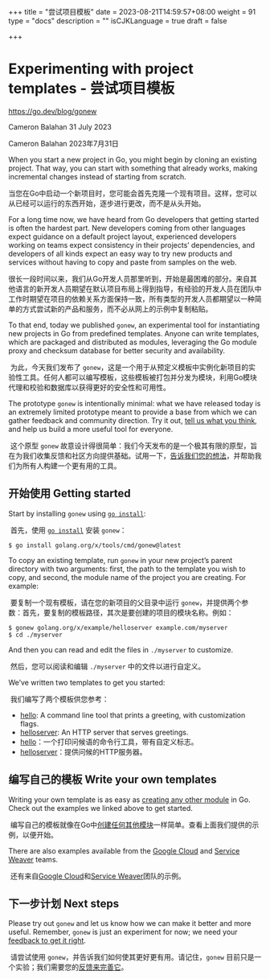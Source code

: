 +++
title = "尝试项目模板"
date = 2023-08-21T14:59:57+08:00
weight = 91
type = "docs"
description = ""
isCJKLanguage = true
draft = false

+++

# Experimenting with project templates - 尝试项目模板

https://go.dev/blog/gonew

Cameron Balahan
31 July 2023

Cameron Balahan 2023年7月31日

When you start a new project in Go, you might begin by cloning an existing project. That way, you can start with something that already works, making incremental changes instead of starting from scratch.

​	当您在Go中启动一个新项目时，您可能会首先克隆一个现有项目。这样，您可以从已经可以运行的东西开始，逐步进行更改，而不是从头开始。

For a long time now, we have heard from Go developers that getting started is often the hardest part. New developers coming from other languages expect guidance on a default project layout, experienced developers working on teams expect consistency in their projects’ dependencies, and developers of all kinds expect an easy way to try new products and services without having to copy and paste from samples on the web.

​	很长一段时间以来，我们从Go开发人员那里听到，开始是最困难的部分。来自其他语言的新开发人员期望在默认项目布局上得到指导，有经验的开发人员在团队中工作时期望在项目的依赖关系方面保持一致，所有类型的开发人员都期望以一种简单的方式尝试新的产品和服务，而不必从网上的示例中复制粘贴。

To that end, today we published `gonew`, an experimental tool for instantiating new projects in Go from predefined templates. Anyone can write templates, which are packaged and distributed as modules, leveraging the Go module proxy and checksum database for better security and availability.

​	为此，今天我们发布了 `gonew`，这是一个用于从预定义模板中实例化新项目的实验性工具。任何人都可以编写模板，这些模板被打包并分发为模块，利用Go模块代理和校验和数据库以获得更好的安全性和可用性。

The prototype `gonew` is intentionally minimal: what we have released today is an extremely limited prototype meant to provide a base from which we can gather feedback and community direction. Try it out, [tell us what you think](https://go.dev/s/gonew-feedback), and help us build a more useful tool for everyone.

​	这个原型 `gonew` 故意设计得很简单：我们今天发布的是一个极其有限的原型，旨在为我们收集反馈和社区方向提供基础。试用一下，[告诉我们您的想法](https://go.dev/s/gonew-feedback)，并帮助我们为所有人构建一个更有用的工具。

## 开始使用 Getting started

Start by installing `gonew` using [`go install`](https://pkg.go.dev/cmd/go#hdr-Compile_and_install_packages_and_dependencies):

​	首先，使用 [`go install`](https://pkg.go.dev/cmd/go#hdr-Compile_and_install_packages_and_dependencies) 安装 `gonew`：

```
$ go install golang.org/x/tools/cmd/gonew@latest
```

To copy an existing template, run `gonew` in your new project’s parent directory with two arguments: first, the path to the template you wish to copy, and second, the module name of the project you are creating. For example:

​	要复制一个现有模板，请在您的新项目的父目录中运行 `gonew`，并提供两个参数：首先，要复制的模板路径，其次是要创建的项目的模块名称。例如：

```
$ gonew golang.org/x/example/helloserver example.com/myserver
$ cd ./myserver
```

And then you can read and edit the files in `./myserver` to customize.

​	然后，您可以阅读和编辑 `./myserver` 中的文件以进行自定义。

We’ve written two templates to get you started:

​	我们编写了两个模板供您参考：

- [hello](https://pkg.go.dev/golang.org/x/example/hello): A command line tool that prints a greeting, with customization flags.
- [helloserver](https://pkg.go.dev/golang.org/x/example/helloserver): An HTTP server that serves greetings.
- [hello](https://pkg.go.dev/golang.org/x/example/hello)：一个打印问候语的命令行工具，带有自定义标志。
- [helloserver](https://pkg.go.dev/golang.org/x/example/helloserver)：提供问候的HTTP服务器。

## 编写自己的模板 Write your own templates

Writing your own template is as easy as [creating any other module](https://go.dev/doc/tutorial/create-module) in Go. Check out the examples we linked above to get started.

​	编写自己的模板就像在Go中[创建任何其他模块](https://go.dev/doc/tutorial/create-module)一样简单。查看上面我们提供的示例，以便开始。

There are also examples available from the [Google Cloud](https://github.com/GoogleCloudPlatform/go-templates) and [Service Weaver](https://github.com/ServiceWeaver/template) teams.

​	还有来自[Google Cloud](https://github.com/GoogleCloudPlatform/go-templates)和[Service Weaver](https://github.com/ServiceWeaver/template)团队的示例。

## 下一步计划 Next steps

Please try out `gonew` and let us know how we can make it better and more useful. Remember, `gonew` is just an experiment for now; we need your [feedback to get it right](https://go.dev/s/gonew-feedback).

​	请尝试使用 `gonew`，并告诉我们如何使其更好更有用。请记住，`gonew` 目前只是一个实验；我们需要您的[反馈来完善它](https://go.dev/s/gonew-feedback)。